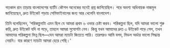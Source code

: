 গতকাল রান তাড়ায় বাংলাদেশের ব্যাটিং কৌশল অনেকের মনেই প্রশ্ন জাগিয়েছিল। পরে অবশ্য অধিনায়ক নাজমুল জানিয়েছেন, দ্রুত উইকেট পড়ায় সেমিফাইনালের জন্য আর খেলেনি বাংলাদেশ।

তিনি বলেছিলেন, ‘পরিকল্পনাটা এমন ছিল যে আমরা প্রথম ৬ ওভার চেষ্টা করব। পরিকল্পনা ছিল, যদি আমরা ভালো শুরু করি, দ্রুত উইকেট যদি না পড়ে, তাহলে আমরা সুযোগটা নেব। কিন্তু যখন আমাদের দ্রুত ৩ উইকেট পড়ে গেল, তখন আমাদের পরিকল্পনা ভিন্ন ছিল—যেন আমরা ম্যাচটা জিততে পারি। তারপরও আমি বলব, মিডল অর্ডার ভালো সিদ্ধান্ত নেয়নি। যার কারণে ম্যাচটা আমরা হেরে গেছি।’
